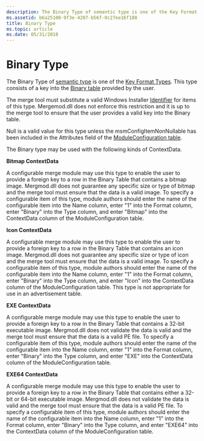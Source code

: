 ```yaml
---
description: The Binary Type of semantic type is one of the Key Format Types. This type consists of a key into the Binary table provided by the user.
ms.assetid: b6a25100-9f3e-4207-b56f-0c27ee16f188
title: Binary Type
ms.topic: article
ms.date: 05/31/2018
---
```


# Binary Type

The Binary Type of [semantic type](semantic-types.md) is one of the [Key Format Types](key-format-types.md). This type consists of a key into the [Binary table](binary-table.md) provided by the user.

The merge tool must substitute a valid Windows Installer [Identifier](identifier.md) for items of this type. Mergemod.dll does not enforce this restriction and it is up to the merge tool to ensure that the user provides a valid key into the Binary table.

Null is a valid value for this type unless the msmConfigItemNonNullable has been included in the Attributes field of the [ModuleConfiguration table](moduleconfiguration-table.md).

The Binary type may be used with the following kinds of ContextData.

**Bitmap ContextData**

A configurable merge module may use this type to enable the user to provide a foreign key to a row in the Binary Table that contains a bitmap image. Mergmod.dll does not guarantee any specific size or type of bitmap and the merge tool must ensure that the data is a valid image. To specify a configurable item of this type, module authors should enter the name of the configurable item into the Name column, enter "1" into the Format column, enter "Binary" into the Type column, and enter "Bitmap" into the ContextData column of the ModuleConfiguration table.

**Icon ContextData**

A configurable merge module may use this type to enable the user to provide a foreign key to a row in the Binary Table that contains an icon image. Mergmod.dll does not guarantee any specific size or type of icon and the merge tool must ensure that the data is a valid image. To specify a configurable item of this type, module authors should enter the name of the configurable item into the Name column, enter "1" into the Format column, enter "Binary" into the Type column, and enter "Icon" into the ContextData column of the ModuleConfiguration table. This type is not appropriate for use in an advertisement table.

**EXE ContextData**

A configurable merge module may use this type to enable the user to provide a foreign key to a row in the Binary Table that contains a 32-bit executable image. Mergmod.dll does not validate the data is valid and the merge tool must ensure that the data is a valid PE file. To specify a configurable item of this type, module authors should enter the name of the configurable item into the Name column, enter "1" into the Format column, enter "Binary" into the Type column, and enter "EXE" into the ContextData column of the ModuleConfiguration table.

**EXE64 ContextData**

A configurable merge module may use this type to enable the user to provide a foreign key to a row in the Binary Table that contains either a 32-bit or 64-bit executable image. Mergmod.dll does not validate the data is valid and the merge tool must ensure that the data is a valid PE file. To specify a configurable item of this type, module authors should enter the name of the configurable item into the Name column, enter "1" into the Format column, enter "Binary" into the Type column, and enter "EXE64" into the ContextData column of the ModuleConfiguration table.

 

 



